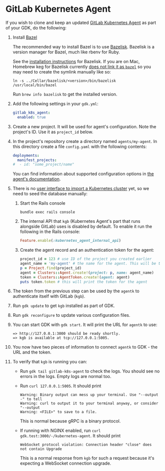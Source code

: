 # GitLab Kubernetes Agent

If you wish to clone and keep an updated [GitLab Kubernetes Agent](https://gitlab.com/gitlab-org/cluster-integration/gitlab-agent) as part of your GDK, do the following:

1. Install [Bazel](https://www.bazel.build/)

    The recommended way to install Bazel is to use [Bazelisk](https://github.com/bazelbuild/bazelisk). Bazelisk is a version manager for Bazel, much like rbenv for Ruby.

    See the [installation instructions](https://docs.bazel.build/versions/master/install-bazelisk.html) for Bazelisk. If you are on Mac, Homebrew keg for Bazelisk currently [does not link it as `bazel`](https://github.com/Homebrew/homebrew-core/pull/55403) so you may need to create the symlink manually like so:

    ```shell
    ln -s ../Cellar/bazelisk/<version>/bin/bazelisk /usr/local/bin/bazel
    ```

   Run `brew info bazelisk` to get the installed version.

1. Add the following settings in your `gdk.yml`:

    ```yaml
    gitlab_k8s_agent:
      enabled: true
    ```

1. Create a new project. It will be used for agent's configuration. Note the project's ID. Use it as `project_id` below.

1. In the project's repository create a directory named `agents/my-agent`. In this directory create a file `config.yaml` with the following contents:

    ```yaml
    deployments:
      manifest_projects:
    #  - id: "some_project/name"
    ```

   You can find information about supported configuration options in [the agent's documentation](https://gitlab.com/gitlab-org/cluster-integration/gitlab-agent/-/blob/master/doc/configuration_repository.md).

1. There is no [user interface to import a Kubernetes cluster](https://gitlab.com/gitlab-org/gitlab/-/issues/220908) yet, so we need to seed the database manually:

    1. Start the Rails console

        ```shell
        bundle exec rails console
        ```

    1. The internal API that `kgb` (Kubernetes Agent's part that runs alongside GitLab) uses is disabled by default. To enable it run the following in the Rails console:

        ```ruby
        Feature.enable(:kubernetes_agent_internal_api)
        ```

    1. Create the agent record and an authentication token for the agent:

        ```ruby
        project_id = 123 # use ID of the project you created earlier
        agent_name = 'my-agent' # the name for the agent. This will be the directory name for the agent's configuration
        p = Project.find(project_id)
        agent = Clusters::Agent.create!(project: p, name: agent_name)
        token = Clusters::AgentToken.create!(agent: agent)
        puts token.token # this will print the token for the agent
        ```

1. The token from the previous step can be used by the `agentk` to authenticate itself with GitLab (`kgb`).

1. Run `gdk update` to get `kgb` installed as part of GDK.

1. Run `gdk reconfigure` to update various configuration files.

1. You can start GDK with `gdk start`. It will print the URL for `agentk` to use:

    ```plaintext
    => http://127.0.0.1:3000 should be ready shortly.
    => kgb is available at tcp://127.0.0.1:5005.
    ```

1. You now have two pieces of information to connect `agentk` to GDK - the URL and the token.

1. To verify that `kgb` is running you can:
    - Run `gdk tail gitlab-k8s-agent` to check the logs. You should see no errors in the logs. Empty logs are normal too.
    - Run `curl 127.0.0.1:5005`. It should print

        ```plaintext
        Warning: Binary output can mess up your terminal. Use "--output -" to tell
        Warning: curl to output it to your terminal anyway, or consider "--output
        Warning: <FILE>" to save to a file.
        ```

        This is normal because gRPC is a binary protocol.

    - If running with NGINX enabled, run `curl gdk.test:3000/-/kubernetes-agent`. It should print

        ```plaintext
        WebSocket protocol violation: Connection header "close" does not contain Upgrade
        ```

        This is a normal response from `kgb` for such a request because it's expecting a WebSocket connection upgrade.
